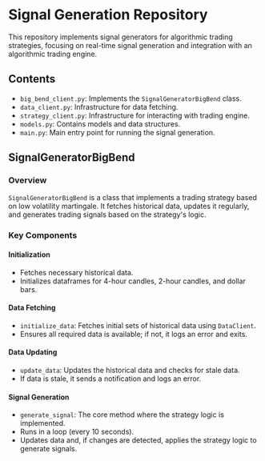 # Signal Generation Repository

This repository implements signal generators for algorithmic trading strategies, focusing on real-time signal generation and integration with an algorithmic trading engine.

## Contents

- `big_bend_client.py`: Implements the `SignalGeneratorBigBend` class.
- `data_client.py`: Infrastructure for data fetching.
- `strategy_client.py`: Infrastructure for interacting with trading engine.
- `models.py`: Contains models and data structures.
- `main.py`: Main entry point for running the signal generation.

## SignalGeneratorBigBend

### Overview

`SignalGeneratorBigBend` is a class that implements a trading strategy based on low volatility martingale. It fetches historical data, updates it regularly, and generates trading signals based on the strategy's logic.

### Key Components

#### Initialization

- Fetches necessary historical data.
- Initializes dataframes for 4-hour candles, 2-hour candles, and dollar bars.

#### Data Fetching

- `initialize_data`: Fetches initial sets of historical data using `DataClient`.
- Ensures all required data is available; if not, it logs an error and exits.

#### Data Updating

- `update_data`: Updates the historical data and checks for stale data.
- If data is stale, it sends a notification and logs an error.

#### Signal Generation

- `generate_signal`: The core method where the strategy logic is implemented.
- Runs in a loop (every 10 seconds).
- Updates data and, if changes are detected, applies the strategy logic to generate signals.
